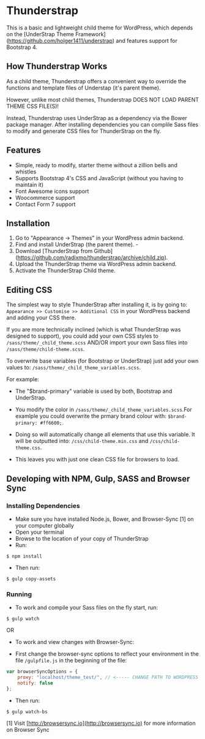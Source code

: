 # Thunderstrap
This is a basic and lightweight child theme for WordPress, which depends on the [UnderStrap Theme Framework] (https://github.com/holger1411/understrap) and features support for Bootstrap 4.

## How Thunderstrap Works
As a child theme, Thunderstrap offers a convenient way to override the functions and template files of Understap (it's parent theme).

However, unlike most child themes, Thunderstrap DOES NOT LOAD PARENT THEME CSS FILE(S)!

Instead, Thunderstrap uses UnderStrap as a dependency via the Bower package manager. After installing dependencies you can complile Sass files to modify and generate CSS files for ThunderStrap on the fly.

## Features
- Simple,  ready to modify, starter theme without a zillion bells and whistles
- Supports Bootstrap 4's CSS and JavaScript (without you having to maintain it)
- Font Awesome icons support
- Woocommerce support
- Contact Form 7 support

## Installation
1. Go to "Appearance -> Themes" in your WordPress admin backend.
2. Find and install UnderStrap (the parent theme). - 
3. Download [ThunderStrap from Github] (https://github.com/radixmo/thunderstrap/archive/child.zip).
4. Upload the ThunderStrap theme via WordPress admin backend.
5. Activate the ThunderStrap Child theme.

## Editing CSS
The simplest way to style ThunderStrap after installing it, is by going to:  `Appearance >> Customise >> Additional CSS` in your WordPress backend and adding your CSS there.

If you are more technically inclined (which is what ThunderStrap was designed to support), you could add your own CSS styles to `/sass/theme/_child_theme.scss` AND/OR import your own Sass files into `/sass/theme/child-theme.scss`.

To overwrite base variables (for Bootstrap or UnderStrap) just add your own values to: `/sass/theme/_child_theme_variables.scss`.

For example:

- The "$brand-primary" variable is used by both, Bootstrap and UnderStrap.

- You modify the color in `/sass/theme/_child_theme_variables.scss`.For examlple you could overwrite the prmary brand colour with: `$brand-primary: #ff6600;`.

- Doing so will automatically change all elements that use this variable. It will be outputted into: `/css/child-theme.min.css`
and `/css/child-theme.css`.

- This leaves you with just one clean CSS file for browsers to load.

## Developing with NPM, Gulp, SASS and Browser Sync

### Installing Dependencies
- Make sure you have installed Node.js, Bower, and Browser-Sync [1] on your computer globally
- Open your terminal
- Browse to the location of your copy of ThunderStrap
- Run: 

`$ npm install`

- Then run: 

`$ gulp copy-assets`

### Running
- To work and compile your Sass files on the fly start, run:

`$ gulp watch`

OR

- To work and view changes with Browser-Sync:

- First change the browser-sync options to reflect your environment in the file `/gulpfile.js` in the beginning of the file:
```javascript
var browserSyncOptions = {
    proxy: "localhost/theme_test/", // <----- CHANGE PATH TO WORDPRESS INSTALL HERE
    notify: false
};
```
- Then run: 

`$ gulp watch-bs`

[1] Visit [http://browsersync.io](http://browsersync.io) for more information on Browser Sync
